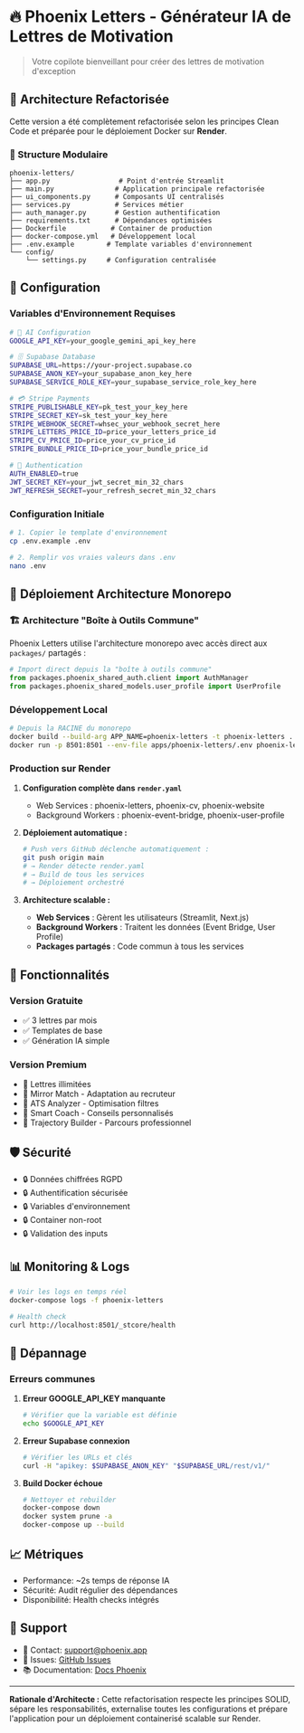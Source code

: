 # 🔥 Phoenix Letters - Générateur IA de Lettres de Motivation

> Votre copilote bienveillant pour créer des lettres de motivation d'exception

## 🚀 Architecture Refactorisée

Cette version a été complètement refactorisée selon les principes Clean Code et préparée pour le déploiement Docker sur **Render**.

### 📂 Structure Modulaire

```
phoenix-letters/
├── app.py                 # Point d'entrée Streamlit
├── main.py               # Application principale refactorisée  
├── ui_components.py      # Composants UI centralisés
├── services.py           # Services métier
├── auth_manager.py       # Gestion authentification
├── requirements.txt      # Dépendances optimisées
├── Dockerfile           # Container de production
├── docker-compose.yml   # Développement local
├── .env.example        # Template variables d'environnement
└── config/
    └── settings.py     # Configuration centralisée
```

## 🔧 Configuration

### Variables d'Environnement Requises

```bash
# 🤖 AI Configuration
GOOGLE_API_KEY=your_google_gemini_api_key_here

# 🗄️ Supabase Database
SUPABASE_URL=https://your-project.supabase.co
SUPABASE_ANON_KEY=your_supabase_anon_key_here
SUPABASE_SERVICE_ROLE_KEY=your_supabase_service_role_key_here

# 💳 Stripe Payments
STRIPE_PUBLISHABLE_KEY=pk_test_your_key_here
STRIPE_SECRET_KEY=sk_test_your_key_here
STRIPE_WEBHOOK_SECRET=whsec_your_webhook_secret_here
STRIPE_LETTERS_PRICE_ID=price_your_letters_price_id
STRIPE_CV_PRICE_ID=price_your_cv_price_id
STRIPE_BUNDLE_PRICE_ID=price_your_bundle_price_id

# 🔐 Authentication
AUTH_ENABLED=true
JWT_SECRET_KEY=your_jwt_secret_min_32_chars
JWT_REFRESH_SECRET=your_refresh_secret_min_32_chars
```

### Configuration Initiale

```bash
# 1. Copier le template d'environnement
cp .env.example .env

# 2. Remplir vos vraies valeurs dans .env
nano .env
```

## 🐳 Déploiement Architecture Monorepo

### 🏗️ **Architecture "Boîte à Outils Commune"**

Phoenix Letters utilise l'architecture monorepo avec accès direct aux `packages/` partagés :

```python
# Import direct depuis la "boîte à outils commune"
from packages.phoenix_shared_auth.client import AuthManager
from packages.phoenix_shared_models.user_profile import UserProfile
```

### Développement Local

```bash
# Depuis la RACINE du monorepo
docker build --build-arg APP_NAME=phoenix-letters -t phoenix-letters .
docker run -p 8501:8501 --env-file apps/phoenix-letters/.env phoenix-letters
```

### Production sur Render

1. **Configuration complète dans `render.yaml`**
   - Web Services : phoenix-letters, phoenix-cv, phoenix-website  
   - Background Workers : phoenix-event-bridge, phoenix-user-profile

2. **Déploiement automatique :**
   ```bash
   # Push vers GitHub déclenche automatiquement :
   git push origin main
   # → Render détecte render.yaml
   # → Build de tous les services
   # → Déploiement orchestré
   ```

3. **Architecture scalable :**
   - **Web Services** : Gèrent les utilisateurs (Streamlit, Next.js)
   - **Background Workers** : Traitent les données (Event Bridge, User Profile)  
   - **Packages partagés** : Code commun à tous les services

## 🧩 Fonctionnalités

### Version Gratuite
- ✅ 3 lettres par mois
- ✅ Templates de base
- ✅ Génération IA simple

### Version Premium  
- 💎 Lettres illimitées
- 💎 Mirror Match - Adaptation au recruteur
- 💎 ATS Analyzer - Optimisation filtres
- 💎 Smart Coach - Conseils personnalisés
- 💎 Trajectory Builder - Parcours professionnel

## 🛡️ Sécurité

- 🔒 Données chiffrées RGPD
- 🔒 Authentification sécurisée
- 🔒 Variables d'environnement
- 🔒 Container non-root
- 🔒 Validation des inputs

## 📊 Monitoring & Logs

```bash
# Voir les logs en temps réel
docker-compose logs -f phoenix-letters

# Health check
curl http://localhost:8501/_stcore/health
```

## 🚨 Dépannage

### Erreurs communes

1. **Erreur GOOGLE_API_KEY manquante**
   ```bash
   # Vérifier que la variable est définie
   echo $GOOGLE_API_KEY
   ```

2. **Erreur Supabase connexion**
   ```bash
   # Vérifier les URLs et clés
   curl -H "apikey: $SUPABASE_ANON_KEY" "$SUPABASE_URL/rest/v1/"
   ```

3. **Build Docker échoue**
   ```bash
   # Nettoyer et rebuilder
   docker-compose down
   docker system prune -a
   docker-compose up --build
   ```

## 📈 Métriques

- Performance: ~2s temps de réponse IA
- Sécurité: Audit régulier des dépendances
- Disponibilité: Health checks intégrés

## 🤝 Support

- 📧 Contact: support@phoenix.app  
- 🐛 Issues: [GitHub Issues](https://github.com/your-repo/issues)
- 📚 Documentation: [Docs Phoenix](https://docs.phoenix.app)

---

**Rationale d'Architecte :** Cette refactorisation respecte les principes SOLID, sépare les responsabilités, externalise toutes les configurations et prépare l'application pour un déploiement containerisé scalable sur Render.